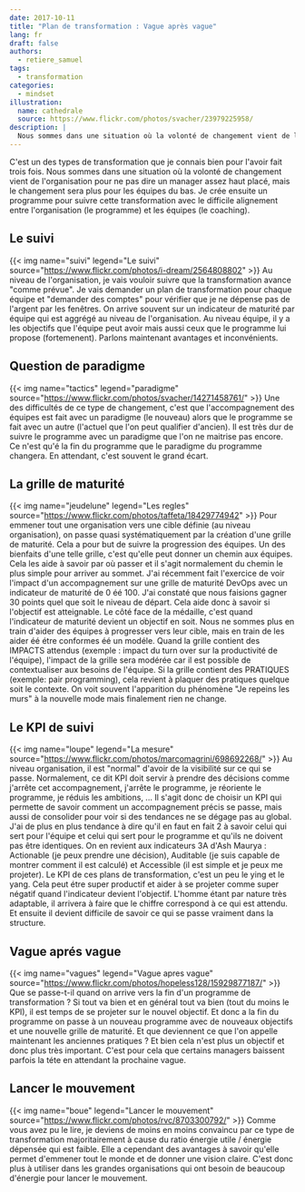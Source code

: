 ```yaml
---
date: 2017-10-11
title: "Plan de transformation : Vague après vague"
lang: fr
draft: false
authors:
  - retiere_samuel
tags:
  - transformation
categories:
  - mindset
illustration:
  name: cathedrale
  source: https://www.flickr.com/photos/svacher/23979225958/
description: |
  Nous sommes dans une situation où la volonté de changement vient de l'organisation pour ne pas dire un manager assez haut placé, mais le changement sera plus pour les équipes du bas. Je crée ensuite un programme pour suivre cette transformation avec le difficile alignement entre l'organisation (le programme) et les équipes (le coaching).
---
```

C'est un des types de transformation que je connais bien pour l'avoir fait trois fois. Nous sommes dans une situation où la volonté de changement vient de l'organisation pour ne pas dire un manager assez haut placé, mais le changement sera plus pour les équipes du bas. Je crée ensuite un programme pour suivre cette transformation avec le difficile alignement entre l'organisation (le programme) et les équipes (le coaching).

## Le suivi
{{< img name="suivi" legend="Le suivi" source="https://www.flickr.com/photos/i-dream/2564808802" >}}
Au niveau de l'organisation, je vais vouloir suivre que la transformation avance "comme prévue". Je vais demander un plan de transformation pour chaque équipe et "demander des comptes" pour vérifier que je ne dépense pas de l'argent par les fenêtres. On arrive souvent sur un indicateur de maturité par équipe qui est aggrégé au niveau de l'organisation. Au niveau équipe, il y a les objectifs que l'équipe peut avoir mais aussi ceux que le programme lui propose (fortemenent). Parlons maintenant avantages et inconvénients.

## Question de paradigme
{{< img name="tactics" legend="paradigme" source="https://www.flickr.com/photos/svacher/14271458761/" >}}
Une des difficultés de ce type de changement, c'est que l'accompagnement des équipes est fait avec un paradigme (le nouveau) alors que le programme se fait avec un autre (l'actuel que l'on peut qualifier d'ancien). Il est très dur de suivre le programme avec un paradigme que l'on ne maitrise pas encore. Ce n'est qu'é la fin du programme que le paradigme du programme changera. En attendant, c'est souvent le grand écart.

## La grille de maturité
{{< img name="jeudelune" legend="Les regles" source="https://www.flickr.com/photos/taffeta/18429774942" >}}
Pour emmener tout une organisation vers une cible définie (au niveau organisation), on passe quasi systématiquement par la création d'une grille de maturité. Cela a pour but de suivre la progression des équipes. Un des bienfaits d'une telle grille, c'est qu'elle peut donner un chemin aux équipes. Cela les aide à savoir par où passer et il s'agit normalement du chemin le plus simple pour arriver au sommet. J'ai récemment fait l'exercice de voir l'impact d'un accompagnement sur une grille de maturité DevOps avec un indicateur de maturité de 0 éé 100. J'ai constaté que nous faisions gagner 30 points quel que soit le niveau de départ. Cela aide donc à savoir si l'objectif est atteignable. Le côté face de la médaille, c'est quand l'indicateur de maturité devient un objectif en soit. Nous ne sommes plus en train d'aider des équipes à progresser vers leur cible, mais en train de les aider éé étre conformes éé un modéle. Quand la grille contient des IMPACTS attendus (exemple : impact du turn over sur la productivité de l'équipe), l'impact de la grille sera modérée car il est possible de contextualiser aux besoins de l'équipe. Si la grille contient des PRATIQUES (exemple: pair programming), cela revient à plaquer des pratiques quelque soit le contexte. On voit souvent l'apparition du phénomène "Je repeins les murs" à la nouvelle mode mais finalement rien ne change.

## Le KPI de suivi
{{< img name="loupe" legend="La mesure" source="https://www.flickr.com/photos/marcomagrini/698692268/" >}}
Au niveau organisation, il est "normal" d'avoir de la visibilité sur ce qui se passe. Normalement, ce dit KPI doit servir à prendre des décisions comme j'arrête cet accompagnement, j'arrête le programme, je réoriente le programme, je réduis les ambitions, ... Il s'agit donc de choisir un KPI qui permette de savoir comment un accompagnement précis se passe, mais aussi de consolider pour voir si des tendances ne se dégage pas au global. J'ai de plus en plus tendance à dire qu'il en faut en fait 2 à savoir celui qui sert pour l'équipe et celui qui sert pour le programme et qu'ils ne doivent pas être identiques. On en revient aux indicateurs 3A d'Ash Maurya : Actionable (je peux prendre une décision), Auditable (je suis capable de montrer comment il est calculé) et Accessible (il est simple et je peux me projeter). Le KPI de ces plans de transformation, c'est un peu le ying et le yang. Cela peut étre super productif et aider à se projeter comme super négatif quand l'indicateur devient l'objectif. L'homme étant par nature très adaptable, il arrivera à faire que le chiffre correspond à ce qui est attendu. Et ensuite il devient difficile de savoir ce qui se passe vraiment dans la structure.

## Vague aprés vague
{{< img name="vagues" legend="Vague apres vague" source="https://www.flickr.com/photos/hopeless128/15929877187/" >}}
Que se passe-t-il quand on arrive vers la fin d'un programme de transformation ? Si tout va bien et en général tout va bien (tout du moins le KPI), il est temps de se projeter sur le nouvel objectif. Et donc a la fin du programme on passe à un nouveau programme avec de nouveaux objectifs et une nouvelle grille de maturité. Et que deviennent ce que l'on appelle maintenant les anciennes pratiques ? Et bien cela n'est plus un objectif et donc plus très important. C'est pour cela que certains managers baissent parfois la téte en attendant la prochaine vague.

## Lancer le mouvement
{{< img name="boue" legend="Lancer le mouvement" source="https://www.flickr.com/photos/rvc/8703300792/" >}}
Comme vous avez pu le lire, je deviens de moins en moins convaincu par ce type de transformation majoritairement à cause du ratio énergie utile / énergie dépensée qui est faible. Elle a cependant des avantages à savoir qu'elle permet d'emmener tout le monde et de donner une vision claire. C'est donc plus à utiliser dans les grandes organisations qui ont besoin de beaucoup d'énergie pour lancer le mouvement.
